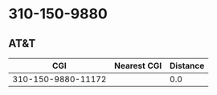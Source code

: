 # 310-150-9880
## AT&T


| CGI | Nearest CGI | Distance |
|-----|-------------|----------|
| 310-150-9880-11172 |  | 0.0 |
